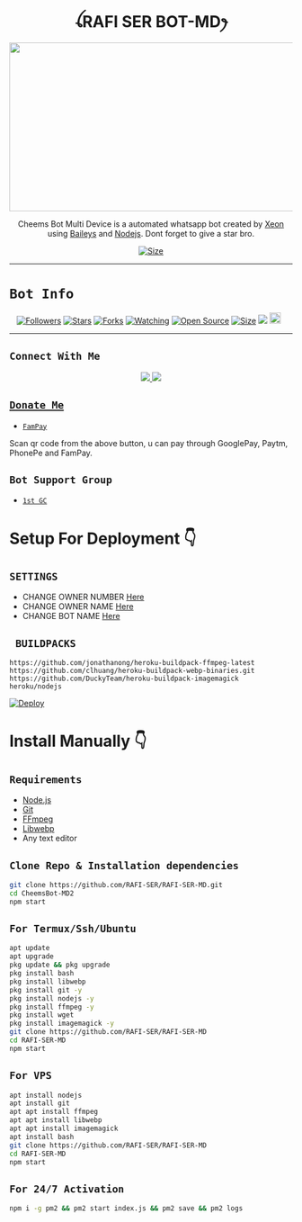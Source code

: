 <h1 align="center">ꪶRAFI SER BOT-MDꫂ<br></h1>
<p align="center">
  <img src="https://i.imgur.com/0czIHA3.jpeg" width="540" height="300" />
</p>

<p align="center">
Cheems Bot Multi Device is a automated whatsapp bot created by <a href="https://github.com/DGXeon" target="_blank">Xeon</a> using <a href="https://github.com/adiwajshing/Baileys" target="_blank">Baileys</a> and <a href="https://github.com/nodejs" target="_blank">Nodejs</a>. Dont forget to give a star bro.
</p>

<p align="center">
<a href="https://youtu.be/imFIX-Wrt3s"><img title="Size" src="https://img.shields.io/badge/Tutorial-Video-green"></a>
</p>

------

# ```Bot Info```
<p align="center">
<a href="https://github.com/RAFI-SER/followers"><img title="Followers" src="https://img.shields.io/github/followers/RAFI-SER?color=red&style=flat-square"></a>
<a href="https://github.com/RAFI-SER/RAFI-SER-MD/stargazers/"><img title="Stars" src="https://img.shields.io/github/stars/RAFI-SER/RAFI-SER-MD?color=blue&style=flat-square"></a>
<a href="https://github.com/RAFI-SER/RAFI-SER-MD/network/members"><img title="Forks" src="https://img.shields.io/github/forks/RAFI-SER/RAFI-SER-MD?color=red&style=flat-square"></a>
<a href="https://github.com/RAFI-SER/RAFI-SER-MD/watchers"><img title="Watching" src="https://img.shields.io/github/watchers/RAFI-SER/RAFI-SER-MD?label=Watchers&color=blue&style=flat-square"></a>
<a href="https://github.com/RAFI-SER/RAFI-SER-MD"><img title="Open Source" src="https://img.shields.io/badge/Author-RAFI%20SER%20MD.-red?v=103"></a>
<a href="https://github.com/RAFI-SER/RAFI-SER-MD/"><img title="Size" src="https://img.shields.io/github/repo-size/RAFI-SER/RAFI-SER-MD?style=flat-square&color=green"></a>
<a href="https://hits.seeyoufarm.com"><img src="https://hits.seeyoufarm.com/api/count/incr/badge.svg?url=https%3A%2F%2Fgithub.com%2FRAFI-SER%2FRAFI-SER-MD&count_bg=%2379C83D&title_bg=%23555555&icon=probot.svg&icon_color=%2300FF6D&title=hits&edge_flat=false"/></a>
<a href="https://github.com/RAFI-SER/RAFI-SER-MD/graphs/commit-activity"><img height="20" src="https://img.shields.io/badge/Maintained%3F-yes-green.svg"></a>&nbsp;&nbsp;
</p>
<p align='center'>
    </p>

-------

## ```Connect With Me```
<p align="center">
<a href="https://wa.me/919605741366"><img src="https://img.shields.io/badge/Contact Rafi-25D366?style=for-the-badge&logo=whatsapp&logoColor=white" />
<a href="https://chat.whatsapp.com/BzKwmGl4Fck6YiqugLTJbA"><img src="https://img.shields.io/badge/Join Official GC-25D366?style=for-the-badge&logo=whatsapp&logoColor=white" />
</p>

## ```Donate Me```

- [`FamPay`](https://telegra.ph/file/699335032d509ff9e54.jpg)

<p align="left">
Scan qr code from the above button, u can pay through GooglePay, Paytm, PhonePe and FamPay.
</p>

## ```Bot Support Group```

- [`1st GC`](https://chat.whatsapp.com/BzKwmGl4Fck6YiqugLTJbA)

# Setup For Deployment 👇

## `SETTINGS`

- CHANGE OWNER NUMBER [Here](https://github.com/DGXeon/CheemsBot-MD2/blob/master/config/config.json#L26)
- CHANGE OWNER NAME [Here](https://github.com/DGXeon/CheemsBot-MD2/blob/master/config/config.json#L37)
- CHANGE BOT NAME [Here](https://github.com/DGXeon/CheemsBot-MD2/blob/master/config/config.json#L28)

## ` BUILDPACKS`

```
https://github.com/jonathanong/heroku-buildpack-ffmpeg-latest
https://github.com/clhuang/heroku-buildpack-webp-binaries.git
https://github.com/DuckyTeam/heroku-buildpack-imagemagick
heroku/nodejs
```

[![Deploy](https://www.herokucdn.com/deploy/button.svg)](https://heroku.com/deploy?template=https://github.com/RAFI-SER/RAFI-SER-MD)

# Install Manually 👇
## `Requirements`
* [Node.js](https://nodejs.org/en/)
* [Git](https://git-scm.com/downloads)
* [FFmpeg](https://github.com/BtbN/FFmpeg-Builds/releases/download/autobuild-2020-12-08-13-03/ffmpeg-n4.3.1-26-gca55240b8c-win64-gpl-4.3.zip)
* [Libwebp](https://developers.google.com/speed/webp/download)
* Any text editor
## `Clone Repo & Installation dependencies`
```bash
git clone https://github.com/RAFI-SER/RAFI-SER-MD.git
cd CheemsBot-MD2
npm start
```
## `For Termux/Ssh/Ubuntu`
```bash
apt update
apt upgrade
pkg update && pkg upgrade
pkg install bash
pkg install libwebp
pkg install git -y
pkg install nodejs -y 
pkg install ffmpeg -y 
pkg install wget
pkg install imagemagick -y
git clone https://github.com/RAFI-SER/RAFI-SER-MD
cd RAFI-SER-MD
npm start
```
## `For VPS`
```bash
apt install nodejs 
apt install git 
apt apt install ffmpeg 
apt apt install libwebp 
apt apt install imagemagick
apt install bash
git clone https://github.com/RAFI-SER/RAFI-SER-MD
cd RAFI-SER-MD
npm start
```
## `For 24/7 Activation`
```bash
npm i -g pm2 && pm2 start index.js && pm2 save && pm2 logs
```
